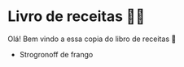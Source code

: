 # Livro de receitas :man_cook:

Olá! Bem vindo a essa copia do libro de receitas :wave:
 - Strogronoff de frango
